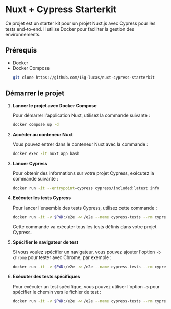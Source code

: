 # Nuxt + Cypress Starterkit

Ce projet est un starter kit pour un projet Nuxt.js avec Cypress pour les tests end-to-end. Il utilise Docker pour faciliter la gestion des environnements.

## Prérequis

- Docker
- Docker Compose
   ```bash
   git clone https://github.com/15g-lucas/nuxt-cypress-starterkit
   ```

## Démarrer le projet

1. **Lancer le projet avec Docker Compose**

   Pour démarrer l'application Nuxt, utilisez la commande suivante :

   ```bash
   docker compose up -d
   ```

2. **Accéder au conteneur Nuxt**

   Vous pouvez entrer dans le conteneur Nuxt avec la commande :

   ```bash
   docker exec -it nuxt_app bash
   ```

3. **Lancer Cypress**

   Pour obtenir des informations sur votre projet Cypress, exécutez la commande suivante :

   ```bash
   docker run -it --entrypoint=cypress cypress/included:latest info
   ```

4. **Exécuter les tests Cypress**

   Pour lancer l'ensemble des tests Cypress, utilisez cette commande :

   ```bash
   docker run -it -v $PWD:/e2e -w /e2e --name cypress-tests --rm cypress/included:latest
   ```

   Cette commande va exécuter tous les tests définis dans votre projet Cypress.

5. **Spécifier le navigateur de test**

   Si vous voulez spécifier un navigateur, vous pouvez ajouter l'option `-b chrome` pour tester avec Chrome, par exemple :

   ```bash
   docker run -it -v $PWD:/e2e -w /e2e --name cypress-tests --rm cypress/included:latest -b chrome
   ```

6. **Exécuter des tests spécifiques**

   Pour exécuter un test spécifique, vous pouvez utiliser l'option `-s` pour spécifier le chemin vers le fichier de test :

   ```bash
   docker run -it -v $PWD:/e2e -w /e2e --name cypress-tests --rm cypress/included:latest -s cypress/e2e/spec.cy.ts
   ```

